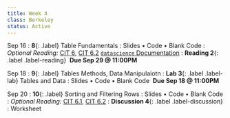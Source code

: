 ```yaml
---
title: Week 4 
class: Berkeley
status: Active
---
```


Sep 16
: **8**{: .label} Table Fundamentals 
   : Slides &#8226; Code &#8226; Blank Code
: *Optional Reading:* [CIT 6](https://inferentialthinking.com/chapters/06/Tables.html), [CIT 6.2](https://inferentialthinking.com/chapters/06/2/Selecting_Rows.html) [`datascience` Documentation](http://data8.org/datascience/tutorial.html#creating-a-table)
: **Reading 2**{: .label .label-reading} &nbsp;**Due Sep 29 @ 11:00PM**


Sep 18
: **9**{: .label} Tables Methods, Data Manipulaiotn
: **Lab 3**{: .label .label-lab} Tables and Data 
 : Slides &#8226; Code &#8226; Blank Code &nbsp;**Due Sep 18 @ 11:00PM**

Sep 20 
: **10**{: .label} Sorting and Filtering Rows
  : Slides &#8226; Code &#8226; Blank Code 
: *Optional Reading:* [CIT 6.1](https://inferentialthinking.com/chapters/06/1/Sorting_Rows.html), [CIT 6.2](https://inferentialthinking.com/chapters/06/1/Sorting_Rows.html)
: **Discussion 4**{: .label .label-discussion}
  : Worksheet 
  <!--&#8226;[Solutions](./assignments/disc01-sols.pdf) -->
